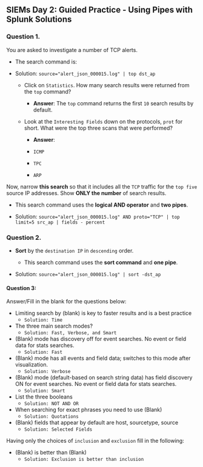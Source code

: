 ## SIEMs Day 2: Guided Practice - Using Pipes with Splunk Solutions


### Question 1.

You are asked to investigate a number of TCP alerts.

  * The search command is: 
  
- Solution: `source="alert_json_000015.log" | top dst_ap`


  * Click on `Statistics`. How many search results were returned from the `top` command?

    * **Answer**: The `top` command returns the first `10` search results by default.

  * Look at the `Interesting Fields` down on the protocols, `prot` for short.  What were the top three scans that were performed?

    * **Answer**:

    * `ICMP`

    * `TPC`

    * `ARP`


Now, narrow **this search** so that it includes all the `TCP` traffic for the `top five` source IP addresses. Show **ONLY the number** of search results.

  * This search command uses the **logical AND operator** and **two pipes**.

- Solution: `source="alert_json_000015.log" AND proto="TCP" | top limit=5 src_ap | fields - percent`


### Question 2.

- **Sort** by the `destination IP` in `descending` order.

  * This search command uses the **sort command** and **one pipe**.
  
- Solution: `source="alert_json_000015.log" | sort -dst_ap`
    
#### Question 3:

Answer/Fill in the blank for the questions below:

- Limiting search by (blank) is key to faster results and is a best practice
  - `Solution: Time`
- The three main search modes?
  - `Solution: Fast, Verbose, and Smart`
- (Blank) mode has discovery off for event searches. No event or field data for stats searches.
  - `Solution: Fast`
- (Blank) mode has all events and field data; switches to this mode after visualization.
  - `Solution: Verbose`
- (Blank) mode (default-based on search string data) has field discovery ON for event searches. No event or field data for stats searches.
  - `Solution: Smart`
- List the three booleans
  - `Solution: NOT AND OR`
- When searching for exact phrases you need to use (Blank)
  - `Solution: Quotations`
- (Blank) fields that appear by default are host, sourcetype, source
  - `Solution: Selected Fields`

Having only the choices of `inclusion` and `exclusion` fill in the following:
- (Blank) is better than (Blank)
  - `Solution: Exclusion is better than inclusion`









